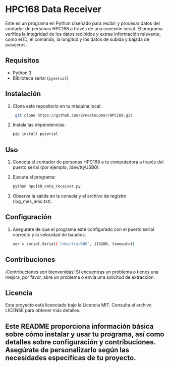 # HPC168 Data Receiver

Este es un programa en Python diseñado para recibir y procesar datos del contador de personas HPC168 a través de una conexión serial. El programa verifica la integridad de los datos recibidos y extrae información relevante, como el ID, el comando, la longitud y los datos de subida y bajada de pasajeros.

## Requisitos

- Python 3
- Biblioteca serial (`pyserial`)

## Instalación

1. Clona este repositorio en tu máquina local:

   ```bash
    git clone https://github.com/ErnestoLomar/HPC168.git

2. Instala las dependencias:

    ```bash
    pip install pyserial

## Uso

1. Conecta el contador de personas HPC168 a tu computadora a través del puerto serial (por ejemplo, /dev/ttyUSB0).

2. Ejecuta el programa:
   
   ```bash
   python hpc168_data_receiver.py

3. Observa la salida en la consola y el archivo de registro (log_mes_anio.txt).

## Configuración

1. Asegúrate de que el programa esté configurado con el puerto serial correcto y la velocidad de baudios.
   
   ```bash
   ser = serial.Serial('/dev/ttyUSB0', 115200, timeout=1)

## Contribuciones

¡Contribuciones son bienvenidas! Si encuentras un problema o tienes una mejora, por favor, abre un problema o envía una solicitud de extracción.

## Licencia

Este proyecto está licenciado bajo la Licencia MIT. Consulta el archivo LICENSE para obtener más detalles.


## Este README proporciona información básica sobre cómo instalar y usar tu programa, así como detalles sobre configuración y contribuciones. Asegúrate de personalizarlo según las necesidades específicas de tu proyecto.
